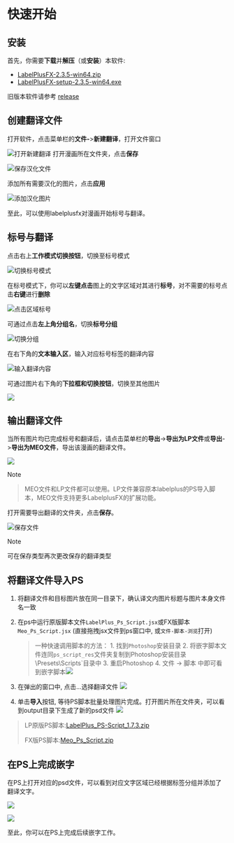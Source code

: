 # 快速开始

## 安装

首先，你需要**下载**并**解压**（或**安装**）本软件:

- [LabelPlusFX-2.3.5-win64.zip](https://github.com/Lost-Swords/LabelPlusFX_New/releases/download/v2.3.5/LabelPlusFX-2.3.5-Win64.zip)
- [LabelPlusFX-setup-2.3.5-win64.exe](https://github.com/Lost-Swords/LabelPlusFX_New/releases/download/v2.3.5/LabelPlusFX-setup-2.3.5-win64.exe)

旧版本软件请参考 [release](https://github.com/Lost-Swords/LabelPlusFX_New/releases)

## 创建翻译文件

打开软件，点击菜单栏的**文件-**>**新建翻译**，打开文件窗口

![打开新建翻译](https://image.yeding.top/img/EXVmObm.png)
打开漫画所在文件夹，点击**保存**

![保存汉化文件](https://image.yeding.top/img/67HUoK9.png)

添加所有需要汉化的图片，点击**应用**

![添加汉化图片](https://image.yeding.top/img/1Ayix1i.png)

至此，可以使用labelplusfx对漫画开始标号与翻译。

## 标号与翻译

点击右上**工作模式切换按钮**，切换至标号模式

![切换标号模式](https://image.yeding.top/img/5zyGJql.jpeg)

在标号模式下，你可以**左键点击**图上的文字区域对其进行**标号**，对不需要的标号点击**右键**进行**删除**

![点击区域标号](https://image.yeding.top/img/Insk0zt.png)

可通过点击**左上角分组名**，切换**标号分组**

![](https://image.yeding.top/img/BypKSGI.jpeg "切换分组")

在右下角的**文本输入区**，输入对应标号标签的翻译内容

![](https://image.yeding.top/img/e2EybJx.jpeg "输入翻译内容")

可通过图片右下角的**下拉框和切换按钮**，切换至其他图片

![](https://image.yeding.top/img/DYtVTXT.jpeg)

## 输出翻译文件

当所有图片均已完成标号和翻译后，请点击菜单栏的**导出**->**导出为LP文件**或**导出**->**导出为MEO文件**，导出该漫画的翻译文件。

![](https://image.yeding.top/img/ftQf6Xh.png)

> [!NOTE]

> MEO文件和LP文件都可以使用。LP文件兼容原本labelplus的PS导入脚本，MEO文件支持更多LabelplusFX的扩展功能。

打开需要导出翻译的文件夹，点击**保存**。

![](https://image.yeding.top/img/u2SMIF3.png "保存文件")

> [!NOTE]
> 可在保存类型再次更改保存的翻译类型

## 将翻译文件导入PS

1. 将翻译文件和目标图片放在同一目录下，确认译文内图片标题与图片本身文件名一致

2. 在ps中运行原版脚本文件`LabelPlus_Ps_Script.jsx`或FX版脚本`Meo_Ps_Script.jsx` (直接拖拽jsx文件到ps窗口中, 或`文件-脚本-浏览`打开)
   
   > 一种快速调用脚本的方法： 1. 找到`Photoshop`安装目录 2. 将嵌字脚本文件连同`ps_script_res`文件夹复制到Photoshop安装目录\Presets\Scripts`目录中 3. 重启Photoshop 4. 文件 -> 脚本 中即可看到嵌字脚本![](https://labelplus.gitbook.io/~gitbook/image?url=https%3A%2F%2Fuser-images.githubusercontent.com%2F26241263%2F48927551-a0705900-ef11-11e8-86c9-5b7cbd7a9b9c.png&width=300&dpr=4&quality=100&sign=b7b09d26&sv=2)

3. 在弹出的窗口中, 点击...选择翻译文件
   ![](https://image.yeding.top/img/nFxma7Q.png)

4. 单击**导入**按钮, 等待PS脚本批量处理图片完成。打开图片所在文件夹，可以看到output目录下生成了新的psd文件
   ![](https://image.yeding.top/img/dCQS6Yv.png)
   
   

> LP原版PS脚本:[LabelPlus_PS-Script_1.7.3.zip](https://github.com/Lost-Swords/LabelPlusFX_New/releases/download/v2.3.5/LabelPlus_PS-Script_1.7.3.zip)
> 
> FX版PS脚本:[Meo_Ps_Script.zip](https://github.com/Lost-Swords/LabelPlusFX_New/releases/download/v2.3.5/Meo_Ps_Script.zip)

## 在PS上完成嵌字

在PS上打开对应的psd文件，可以看到对应文字区域已经根据标签分组并添加了翻译文字。

![](https://image.yeding.top/img/BWXRSuL.png)

![](https://image.yeding.top/img/83Fglk0.png)

至此，你可以在PS上完成后续嵌字工作。

